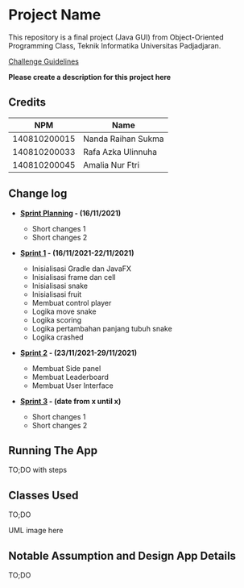 # Project Name

This repository is a final project (Java GUI) from Object-Oriented Programming Class, Teknik Informatika Universitas Padjadjaran. 

[Challenge Guidelines](challenge-guideline.md)

**Please create a description for this project here**

## Credits
| NPM           | Name                  |
| ------------- |-----------------------|
| 140810200015  | Nanda Raihan Sukma    |
| 140810200033  | Rafa Azka Ulinnuha    |
| 140810200045  | Amalia Nur Ftri       |

## Change log
- **[Sprint Planning](changelog/sprint-planning.md) - (16/11/2021)** 
   - Short changes 1
   - Short changes 2

- **[Sprint 1](changelog/sprint-1.md) - (16/11/2021-22/11/2021)** 
   - Inisialisasi Gradle dan JavaFX
   - Inisialisasi frame dan cell
   - Inisialisasi snake
   - Inisialisasi fruit
   - Membuat control player
   - Logika move snake
   - Logika scoring
   - Logika pertambahan panjang tubuh snake
   - Logika crashed

- **[Sprint 2](changelog/sprint-2.md) - (23/11/2021-29/11/2021)** 
   - Membuat Side panel
   - Membuat Leaderboard
   - Membuat User Interface
   
- **[Sprint 3](changelog/sprint-3.md) - (date from x until x)** 
   - Short changes 1
   - Short changes 2

## Running The App

TO;DO with steps

## Classes Used

TO;DO

UML image here

## Notable Assumption and Design App Details

TO;DO
